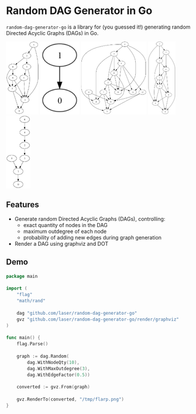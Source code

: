 # Random DAG Generator in Go

`random-dag-generator-go` is a library for (you guessed it!) generating random 
Directed Acyclic Graphs (DAGs) in Go.

<p float="left">
<img src="./public/img/dag-a.png" height="200" alt="DAG A">
<img src="./public/img/dag-b.png" height="200" alt="DAG B">
<img src="./public/img/dag-c.png" height="200" alt="DAG C">
<img src="./public/img/dag-d.png" height="200" alt="DAG D">
<img src="./public/img/dag-e.png" height="200" alt="DAG E">
</p>

## Features

- Generate random Directed Acyclic Graphs (DAGs), controlling:
  - exact quantity of nodes in the DAG
  - maximum outdegree of each node
  - probability of adding new edges during graph generation
- Render a DAG using graphviz and DOT

## Demo

```go
package main

import (
	"flag"
	"math/rand"

	dag "github.com/laser/random-dag-generator-go"
	gvz "github.com/laser/random-dag-generator-go/render/graphviz"
)

func main() {
	flag.Parse()

	graph := dag.Random(
		dag.WithNodeQty(10),
		dag.WithMaxOutdegree(3),
		dag.WithEdgeFactor(0.5))

	converted := gvz.From(graph)

	gvz.RenderTo(converted, "/tmp/flarp.png")
}
```
